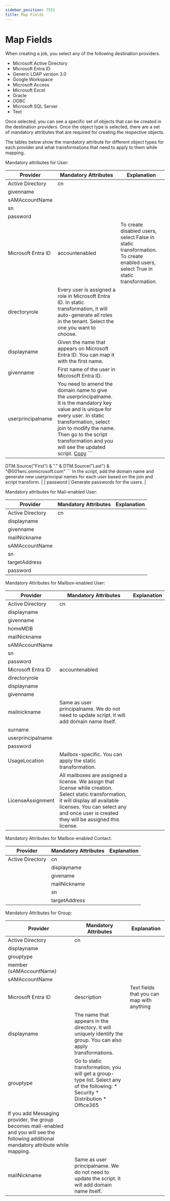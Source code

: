 ```yaml
---
sidebar_position: 7551
title: Map Fields
---
```


# Map Fields

When creating a job, you select any of the following destination providers.

* Microsoft Active Directory
* Microsoft Entra ID
* Generic LDAP version 3.0
* Google Workspace
* Microsoft Access
* Microsoft Excel
* Oracle
* ODBC
* Microsoft SQL Server
* Text

Once selected, you can see a specific set of objects that can be created in the destination providers. Once the object type is selected, there are a set of mandatory attributes that are required for creating the respective objects.

The tables below show the mandatory attribute for different object types for each provider and what transformations that need to apply to them while mapping.

Mandatory attributes for User:

| Provider | Mandatory Attributes | Explanation |
| --- | --- | --- |
| Active Directory | cn |  |
| givenname |  |
| sAMAccountName |  |
| sn |  |
| password |  |
| Microsoft Entra ID | accountenabled | To create disabled users, select False in static transformation.  To create enabled users, select True in static transformation. |
| directoryrole | Every user is assigned a role in Microsoft Entra ID. In static transformation, it will auto-generate all roles in the tenant. Select the one you want to choose. |
| displayname | Given the name that appears on Microsoft Entra ID. You can map it with the first name. |
| givenname | First name of the user in Microsoft Entra ID. |
| userprincipalname | You need to amend the domain name to give the userprincipalname. It is the mandatory key value and is unique for every user.  In static transformation, select join to modify the name. Then go to the script transformation and you will see the updated script.  [Copy](javascript:void(0);) ```
DTM.Source("First") & "." & DTM.Source("Last") & "@001wrc.onmicrosoft.com" ```
In the script, add the domain name and generate new userprincipal names for each user based on the join and script transform. |
| password | Generate passwords for the users. |

Mandatory attributes for Mail-enabled User:

| Provider | Mandatory Attributes | Explanation |
| --- | --- | --- |
| Active Directory | cn |  |
| displayname |  |
| givenname |  |
| mailNickname |  |
| sAMAccountName |  |
| sn |  |
| targetAddress |  |
| password |  |

Mandatory Attributes for Mailbox-enabled User:

| Provider | Mandatory Attributes | Explanation |
| --- | --- | --- |
| Active Directory | cn |  |
| displayname |  |
| givenname |  |
| homeMDB |  |
| mailNickname |  |
| sAMAccountName |  |
| sn |  |
| password |  |
| Microsoft Entra ID | accountenabled |  |
| directoryrole |  |
| displayname |  |
| givenname |  |
| mailnickname | Same as user principalname. We do not need to update script. It will add domain name itself. |
| surname |  |
| userprincipalname |  |
| password |  |
| UsageLocation | Mailbox-specific. You can apply the static transformation. |
| LicenseAssignment | All mailboxes are assigned a license. We assign that license while creation.  Select static transformation, it will display all available licenses. You can select any and once user is created they will be assigned this license. |

Mandatory Attributes for Mailbox-enabled Contact:

| Provider | Mandatory Attributes | Explanation |
| --- | --- | --- |
| Active Directory | cn |  |
|  | displayname |  |
|  | givename |  |
|  | mailNickname |  |
|  | sn |  |
|  | targetAddress |  |

Mandatory Attributes for Group:

| Provider | Mandatory Attributes | Explanation |
| --- | --- | --- |
| Active Directory | cn |  |
| displayname |  |
| grouptype |  |
| member (sAMAccountName) |  |
| sAMAccountName |  |
| Microsoft Entra ID | description | Text fields that you can map with anything |
| displayname | The name that appears in the directory. It will uniquely identify the group. You can also apply transformations. |
| grouptype | Go to static transformation, you will get a group-type list. Select any of the following:   * Security * Distribution * Office365 |
| If you add Messaging provider, the group becomes mail-enabled and you will see the following additional mandatory attribute while mapping. | |
| mailNickname | Same as user principalname. We do not need to update the script. It will add domain name itself. |